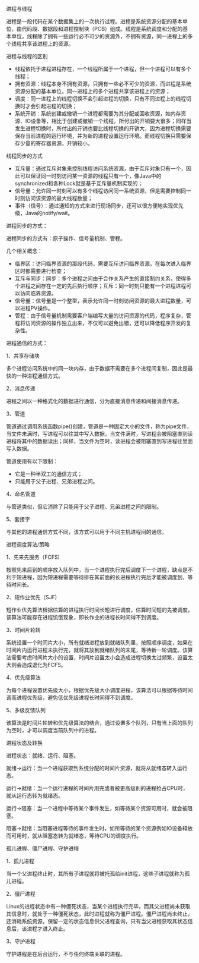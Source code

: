 进程与线程

进程是一段代码在某个数据集上的一次执行过程。进程是系统资源分配的基本单位，由代码段、数据段和进程控制块（PCB）组成。线程是系统调度和分配的基本单位，线程除了拥有一些运行必不可少的资源外，不拥有资源，同一进程上的多个线程共享该进程上的资源。

进程与线程的区别

* 线程依托于进程进程存在，一个线程所属于一个进程，但一个进程可以有多个线程；
* 拥有资源：线程本身不拥有资源，只拥有一些必不可少的资源，而进程是系统资源分配的基本单位，同一进程上的多个进程共享该进程上的资源；
* 调度：同一进程上的线程切换不会引起进程的切换，只有不同进程上的线程切换时才会引起进程的切换；
* 系统开销：系统创建或撤销一个进程都需要为其分配或回收资源，如内存资源、IO设备等，相比于创建或撤销一个线程，所付出的开销要大很多；同样当发生进程切换时，所付出的开销也要比线程切换的开销大，因为进程切换需要保存当前进程的运行环境，并为新的进程设置运行环境。而线程切换只需要保存少量的寄存器资源，开销较小。

线程同步的方式

* 互斥量：通过互斥对象来控制线程访问系统资源，由于互斥对象只有一个，因此可以保证同一时刻访问某一资源的线程只有一个，像Java中的synchronized和各种Lock就是基于互斥量机制实现的；
* 信号量：允许同一时刻可以有多个线程访问同一系统资源，但是需要控制同一时刻访问该资源的最大线程数量；
* 事件（信号）：通过通知的方式来进行现场同步，还可以很方便地实现优先级，Java的notify/wait。

进程同步的方式：

进程同步的方式有：原子操作、信号量机制、管程。

几个相关概念：

* 临界区：访问临界资源的那段代码，需要互斥访问临界资源，在每次进入临界区时都需要进行检查；
* 互斥与同步：同步：多个进程之间由于合作关系产生的直接制约关系，使得多个进程之间存在一定的先后执行顺序；互斥：同一时刻只能有一个进程进程可以访问临界资源。
* 信号量：信号量是一个整型，表示允许同一时刻访问资源的最大进程数量，可以进程PV操作。
* 管程：由于信号量机制需要客户端编写大量的访问资源的代码，程序复杂，管程将访问资源的操作独立出来，不仅可以避免出错，还可以降低程序开发的复杂性。

进程通信的方式：

1、共享存储块

多个进程访问系统中的同一块内存，由于数据不需要在多个进程间复制，因此是最快的一种进程通信方式。

2、消息传递

进程之间以一种格式化的数据进行通信，分为直接消息传递和间接消息传递。

3、管道

管道通过调用系统函数pipe()创建，管道是一种固定大小的文件，称为pipe文件，当文件未满时，写进程可以往其中写入数据，当文件满时，写进程会被阻塞直到读进程将其中的数据读出；同样，当文件为空时，读进程会被阻塞直到写进程往里面写入数据。

管道使用有以下限制：

* 它是一种半双工的通信方式；
* 只能用于父子进程、兄弟进程之间。

4、命名管道

与管道类似，但它消除了只能用于父子进程、兄弟进程之间的限制。

5、套接字

与其他的进程通信方式不同，该方式可以用于不同主机进程间的通信。

进程调度算法/策略

1、先来先服务（FCFS)

按照先来后到的顺序放入队列中，当一个进程执行完后调度下一个进程，缺点是不利于短进程，因为短进程需要等待排在其前面的长进程执行完后才能被调度到，等待时间长。

2、短作业优先（SJF)

短作业优先算法根据估算的进程执行时间长短进行调度，估算时间短的先被调度，该算法可能存在进程饥饿现象，即长作业的进程长时间得不到调度。

3、时间片轮转

系统设置一个时间片大小，所有就绪进程放到就绪队列里，按照顺序调度，如果在时间片内运行进程未执行完，就将其放到就绪队列的末尾，等待新一轮调度。该算法需要考虑时间片大小的设置，时间片设置太小会造成进程切换太过频繁，设置太大则会造成退化为FCFS。

4、优先级算法

为每个进程设置优先级大小，根据优先级大小调度进程，该算法可以根据等待时间调高进程优先级，避免低优先级进程长时间得不到调度。

5、多级反馈队列

该算法是时间片轮转和优先级算法的结合，通过设置多个队列，只有当上面的队列为空时，才可以调度当前队列中的进程。

进程状态及转换

进程状态：就绪、运行、阻塞。

就绪->运行：当一个进程获取到系统分配的时间片资源，就将从就绪态转入运行态。

运行->就绪：当一个运行进程的时间片用完或者被更高级别的进程抢占CPU时，就从运行态转为就绪态。

运行->阻塞：当一个进程中等待某个事件发生，如等待某个资源可用时，就会被阻塞。

阻塞->就绪：当阻塞进程等待的事件发生时，如所等待的某个资源例如IO设备释放而可用时，就从阻塞态转为就绪态，等待CPU的调度执行。

孤儿进程、僵尸进程、守护进程

1、孤儿进程

当一个父进程终止时，其所有子进程就将被托孤给init进程，这些子进程就称为孤儿进程。

2、僵尸进程

Linux的进程状态中有一种僵死状态，当某个进程执行完毕，而其父进程尚未获取其信息时，就处于一种僵死状态，此时进程就称为僵尸进程。僵尸进程尚未终止，还消耗系统资源，保留一定的状态信息供父进程查询，只有当父进程获取其状态信息后，该进程才进入终止。

3、守护进程

守护进程是在后台运行，不与任何终端关联的进程。